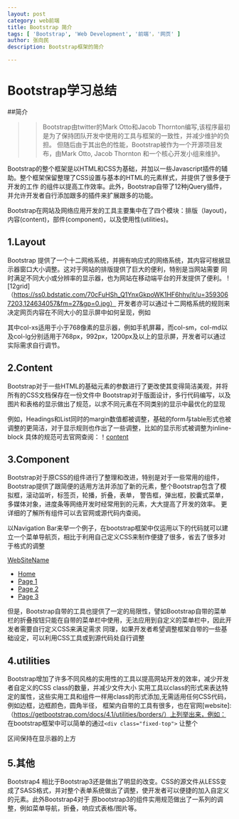 ```yaml
---
layout: post
category: web前端
title: Bootstrap 简介
tags: [ 'Bootstrap', 'Web Development', '前端'，'网页' ]
author: 张向民
description: Bootstrap框架的简介

---
```


# Bootstrap学习总结

##简介
>> Bootstrap由twitter的Mark Otto和Jacob Thornton编写,该程序最初是为了保持团队开发中使用的工具与框架的一致性，并减少维护的负担。
>>但随后由于其出色的性能，Bootstrap被作为一个开源项目发布，由Mark Otto, Jacob Thornton 和一个核心开发小组来维护。

Bootstrap的整个框架是以HTML和CSS为基础，并加以一些Javascript插件的辅助。整个框架保留整理了CSS设置与基本的HTML的元素样式，并提供了很多便于开发的工作
的组件以提高工作效率。此外，Bootstrap自带了12种jQuery插件，并允许开发者自行添加跟多的插件来扩展跟多的功能。

Bootstrap在网站及网络应用开发的工具主要集中在了四个模块：排版（layout)，内容(content)，部件(component)，以及使用性(utilities)。
## 1.Layout
Bootstrap 提供了一个十二网格系统，并拥有响应式的网络系统，其内容可根据显示器窗口大小调整。这对于网站的排版提供了巨大的便利，特别是当网站需要
同时满足不同大小或分辨率的显示器，也为网站在移动端平台的开发提供了便利。
![12grid]（https://ss0.bdstatic.com/70cFuHSh_Q1YnxGkpoWK1HF6hhy/it/u=3593067203,124634057&fm=27&gp=0.jpg）
开发者亦可以通过十二网格系统的规则来决定网页内容在不同大小的显示屏中如何呈现，例如

<div class="row">
<div class='col-xs-12 col-sm-6 col-md-4 col-lg-4'>

其中col-xs适用于小于768像素的显示器，例如手机屏幕，而col-sm，col-md以及col-lg分别适用于768px，992px，1200px及以上的显示屏，开发者可以通过
实际需求自行调节。

## 2.Content
Bootstrap对于一些HTML的基础元素的参数进行了更改使其变得简洁美观，并将所有的CSS文档保存在一份文件中
Bootstrap对于版面设计，多行代码编写，以及图片和表格的显示做出了规范，以求不同元素在不同类别的显示中最优化的显现

例如，Headings和List同时的margin数值都被调整，基础的form与table形式也被调整的更简洁，对于显示规则也作出了一些调整，比如<label>的显示形式被调整为inline-block
具体的规范可去官网查阅：！[content](http://getbootstrap.com/docs/4.1/content/reboot/)

## 3.Component
Bootstrap对于原CSS的组件进行了整理和改进，特别是对于一些常用的组件，Bootstrap提供了跟简便的适用方法并添加了新的元素，整个Bootstrap包含了模拟框，滚动监听，标签页，轮播，折叠，表单，
警告框，弹出框，胶囊式菜单，多媒体对象，进度条等网络开发时经常用到的元素，大大提高了开发的效率。
更详细的了解所有组件可以去官网或源代码内查阅。

以Navigation Bar来举一个例子，在bootstrap框架中仅运用以下的代码就可以建立一个菜单导航页，相比于利用自己定义CSS来制作便捷了很多，省去了很多对于格式的调整

<nav class="navbar navbar-default">
   <div class="container-fluid">
      <div class="navbar-header">
        <a class="navbar-brand" href="#">WebSiteName</a>
      </div>
      <ul class="nav navbar-nav">
       <li class="active"><a href="#">Home</a></li>
        <li><a href="#">Page 1</a></li>
        <li><a href="#">Page 2</a></li>
        <li><a href="#">Page 3</a></li>
      </ul>
    </div>
  </nav>

但是，Bootstrap自带的工具也提供了一定的局限性，譬如Bootstrap自带的菜单栏的折叠按钮只能在自带的菜单栏中使用，无法应用到自定义的菜单栏中，因此开发者需要自行定义CSS来满足需求
同理，如果开发者希望调整框架自带的一些基础设定，可以利用CSS工具或到源代码处自行调整

## 4.utilities
Bootstrap增加了许多不同风格的实用性的工具以提高网站开发的效率，减少开发者自定义的CSS class的数量，并减少文件大小
实用工具以class的形式来表达特定的属性，这些实用工具和组件一样用class的形式添加,无需适用任何CSS代码，例如边框，边框颜色，圆角半径，
框架内自带的工具有很多，也在官网[website]:（https://getbootstrap.com/docs/4.1/utilities/borders/）上列举出来，例如：
在bootstrap框架中可以简单的通过`<div class="fixed-top">` 让整个<div>区间保持在显示器的上方

## 5.其他
Bootstrap4 相比于Bootstrap3还是做出了明显的改变。CSS的源文件从LESS变成了SASS格式，并对整个表单系统做出了调整，使开发者可以便捷的加入自定义的元素。此外Bootstrap4对于
原bootstrap3的组件实用规范做出了一系列的调整，例如菜单导航，折叠，响应式表格/图片等。















